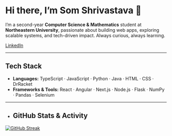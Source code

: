 # Hi there, I’m **Som Shrivastava** 👋

I’m a second-year **Computer Science & Mathematics** student at **Northeastern University**, passionate about building web apps, exploring scalable systems, and tech-driven impact. Always curious, always learning.

[LinkedIn](https://www.linkedin.com/in/somshrivastava)  

---

##  Tech Stack

- **Languages:** TypeScript · JavaScript · Python · Java · HTML · CSS · DrRacket  
- **Frameworks & Tools:** React · Angular · Next.js · Node.js · Flask · NumPy · Pandas · Selenium

---

- ##  GitHub Stats & Activity

[![GitHub Streak](https://github-readme-streak-stats.herokuapp.com/?user=somshrivastava&theme=radical)](https://git.io/streak-stats)
